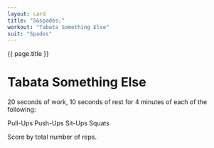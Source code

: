 ```yaml
---
layout: card
title: "5&spades;"
workout: "Tabata Something Else"
suit: "Spades"
---
```


{{ page.title }}

# Tabata Something Else

20 seconds of work, 10 seconds of rest for 4 minutes of each of the following:

Pull-Ups
Push-Ups
Sit-Ups
Squats

Score by total number of reps.
